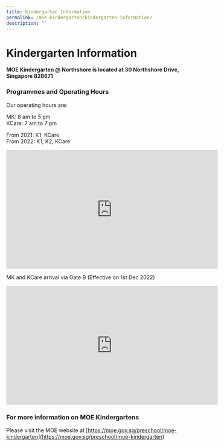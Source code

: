 ```yaml
---
title: Kindergarten Information
permalink: /moe-kindergarten/kindergarten-information/
description: ""
---
```

# **Kindergarten Information**

**MOE Kindergarten @ Northshore is located at 30 Northshore Drive, Singapore 828671**

  

### Programmes and Operating Hours

Our operating hours are:

MK: 8 am to 5 pm   
KCare: 7 am to 7 pm


From 2021: K1, KCare   
From 2022: K1, K2, KCare

  
<iframe width="560" height="315" src="https://www.youtube.com/embed/lOj2Q7vlgCc?wmode=transparent&amp;playlist=lOj2Q7vlgCc&amp;loop=1" title="YouTube video player" frameborder="0" allow="accelerometer; autoplay; clipboard-write; encrypted-media; gyroscope; picture-in-picture" allowfullscreen=""></iframe>

MK and KCare arrival via Gate B (Effective on 1st Dec 2022)

<iframe width="560" height="315" src="https://www.youtube.com/embed/lOj2Q7vlgCc?wmode=transparent&amp;playlist=lOj2Q7vlgCc&amp;loop=1" title="YouTube video player" frameborder="0" allow="accelerometer; autoplay; clipboard-write; encrypted-media; gyroscope; picture-in-picture" allowfullscreen=""></iframe>



### For more information on MOE Kindergartens

Please visit the MOE website at&nbsp;[https://moe.gov.sg/preschool/moe-kindergarten](https://moe.gov.sg/preschool/moe-kindergarten)